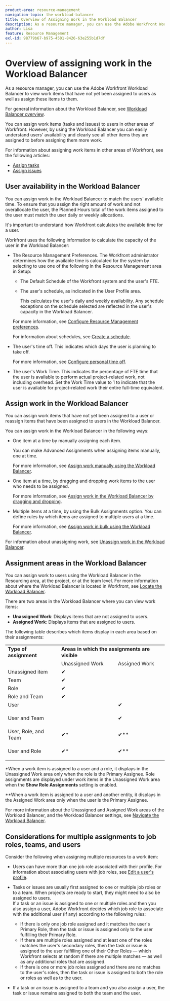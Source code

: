 ```yaml
---
product-area: resource-management
navigation-topic: the-workload-balancer
title: Overview of Assigning Work in the Workload Balancer
description: As a resource manager, you can use the Adobe Workfront Workload Balancer to view work items that have not yet been assigned to users as well as assign these items to them.
author: Lisa
feature: Resource Management
exl-id: 98779b67-b975-4501-8426-63e255b1d7df
---
```

# Overview of assigning work in the Workload Balancer

<!-- Audited: 5/2025 -->

As a resource manager, you can use the Adobe Workfront Workload Balancer to view work items that have not yet been assigned to users as well as assign these items to them.

For general information about the Workload Balancer, see [Workload Balancer overview](../../resource-mgmt/workload-balancer/overview-workload-balancer.md).

You can assign work items (tasks and issues) to users in other areas of Workfront. However, by using the Workload Balancer you can easily understand users' availability and clearly see all other items they are assigned to before assigning them more work.

For information about assigning work items in other areas of Workfront, see the following articles:

* [Assign tasks](../../manage-work/tasks/assign-tasks/assign-tasks.md) 
* [Assign issues](../../manage-work/issues/manage-issues/assign-issues.md)

## User availability in the Workload Balancer

You can assign work in the Workload Balancer to match the users' available time. To ensure that you assign the right amount of work and not overallocate the user, the Planned Hours total of the work items assigned to the user must match the user daily or weekly allocations.

It's important to understand how Workfront calculates the available time for a user.

Workfront uses the following information to calculate the capacity of the user in the Workload Balancer:

* The Resource Management Preferences. The Workfront administrator determines how the available time is calculated for the system by selecting to use one of the following in the Resource Management area in Setup:

   * The Default Schedule of the Workfront system and the user's FTE. 
   * The user's schedule, as indicated in the User Profile area. 

     This calculates the user's daily and weekly availability. Any schedule exceptions on the schedule selected are reflected in the user's capacity in the Workload Balancer.

  For more information, see [Configure Resource Management preferences](../../administration-and-setup/set-up-workfront/configure-system-defaults/configure-resource-mgmt-preferences.md).

  For information about schedules, see [Create a schedule](../../administration-and-setup/set-up-workfront/configure-timesheets-schedules/create-schedules.md).

* The user's time off. This indicates which days the user is planning to take off.

  For more information, see [Configure personal time off](../../workfront-basics/manage-your-account-and-profile/configuring-your-user-profile/personal-time-overview.md).

* The user's Work Time. This indicates the percentage of FTE time that the user is available to perform actual project-related work, not including overhead. Set the Work Time value to  1 to indicate that the user is available for project-related work their entire full-time equivalent.


## Assign work in the Workload Balancer

You can assign work items that have not yet been assigned to a user or reassign items that have been assigned to users in the Workload Balancer.

You can assign work in the Workload Balancer in the following ways:

* One item at a time by manually assigning each item.

  You can make Advanced Assignments when assigning items manually, one at time.

  For more information, see [Assign work manually using the Workload Balancer](../../resource-mgmt/workload-balancer/assign-work-in-workload-balancer-manually.md).

* One item at a time, by dragging and dropping work items to the user who needs to be assigned.

  For more information, see [Assign work in the Workload Balancer by dragging and dropping](../../resource-mgmt/workload-balancer/assign-work-in-workload-balancer-by-drag-and-drop.md).

* Multiple items at a time, by using the Bulk Assignments option. You can define rules by which items are assigned to multiple users at a time.

  For more information, see [Assign work in bulk using the Workload Balancer](../../resource-mgmt/workload-balancer/assign-work-in-workload-balancer-in-bulk.md).

For information about unassigning work, see [Unassign work in the Workload Balancer](../../resource-mgmt/workload-balancer/unassign-work-in-workload-balancer.md).

## Assignment areas in the Workload Balancer

You can assign work to users using the Workload Balancer in the Resourcing area, at the project, or at the team level. For more information about where the Workload Balancer is located in Workfront, see [Locate the Workload Balancer](../../resource-mgmt/workload-balancer/locate-workload-balancer.md).

There are two areas in the Workload Balancer where you can view work items:

* **Unassigned Work**: Displays items that are not assigned to users.
* **Assigned Work**: Displays items that are assigned to users.

The following table describes which items display in each area based on their assignments:

<table style="table-layout:auto"> 
 <col> 
 <col> 
 <col> 
 <tbody> 
  <tr> 
   <td><strong>Type of assignment</strong> </td> 
   <td colspan="2"><strong>Areas in which the assignments are visible</strong> </td> 
  </tr> 
  <tr> 
   <td>&nbsp;</td> 
   <td>Unassigned Work </td> 
   <td>Assigned Work </td> 
  </tr> 
  <tr data-mc-conditions=""> 
   <td><span style="font-weight: normal;">Unassigned item</span> </td> 
   <td><span>✔</span> </td> 
   <td>&nbsp;</td> 
  </tr> 
  <tr> 
   <td>Team</td> 
   <td>✔</td> 
   <td>&nbsp;</td> 
  </tr> 
  <tr data-mc-conditions=""> 
   <td><span data-mc-edit-date="2020-04-08T15:57:40.7175506-04:00" data-mc-editor="alinawilson" data-mc-comment="Drafted because role only is not displayed; first it will be displayed in Unassigned - 20.2 beta" data-mc-initials="AL" data-mc-creator="alinawilson" data-mc-create-date="2019-11-15T13:24:04.5189150-05:00">Role</span> </td> 
   <td><span>✔</span> </td> 
   <td>&nbsp;</td> 
  </tr> 
  <tr> 
   <td>Role and Team</td> 
   <td>✔</td> 
   <td>&nbsp;</td> 
  </tr> 
  <tr> 
   <td>User</td> 
   <td>&nbsp;</td> 
   <td>✔</td> 
  </tr> 
  <tr> 
   <td>User and Team</td> 
   <td> <p>&nbsp;</p> </td> 
   <td>✔</td> 
  </tr> 
  <tr> 
   <td>User,&nbsp;Role, and Team</td> 
   <td>✔*</td> 
   <td>✔**</td> 
  </tr> 
  <tr data-mc-conditions=""> 
   <td> <p>User&nbsp;and Role</p> </td> 
   <td><span data-mc-edit-date="2019-11-15T13:37:42.5435254-05:00" data-mc-editor="alinawilson" data-mc-comment="drafted because it's not in the Unassigned" data-mc-initials="AL" data-mc-creator="alinawilson" data-mc-create-date="2019-11-15T13:37:33.3097484-05:00">✔</span>*</td> 
   <td>✔**</td> 
  </tr> 
 </tbody> 
</table>

&#42;When a work item is assigned to a user and a role, it displays in the Unassigned Work area only when the role is the Primary Assignee. Role assignments are displayed under work items in the Unassigned Work area when the **Show Role Assignments** setting is enabled.

&#42;&#42;When a work item is assigned to a user and another entity, it displays in the Assigned Work area only when the user is the Primary Assignee.

For more information about the Unassigned and Assigned Work areas of the Workload Balancer, and the Workload Balancer settings, see [Navigate the Workload Balancer](../../resource-mgmt/workload-balancer/navigate-the-workload-balancer.md).

## Considerations for multiple assignments to job roles, teams, and users

Consider the following when assigning multiple resources to a work item:

* Users can have more than one job role associated with their profile. For information about associating users with job roles, see [Edit a user's profile](../../administration-and-setup/add-users/create-and-manage-users/edit-a-users-profile.md).

* Tasks or issues are usually first assigned to one or multiple job roles or to a team. When projects are ready to start, they might need to also be assigned to users.   
  If a task or an issue is assigned to one or multiple roles and then you also assign a user, Adobe Workfront decides which job role to associate with the additional user (if any) according to the following rules:

   * If there is only one job role assigned and it matches the user's Primary Role, then the task or issue is assigned only to the user fulfilling their Primary Role. 
   * If there are multiple roles assigned and at least one of the roles matches the user's secondary roles, then the task or issue is assigned to the user fulfilling one of their Other Roles — which Workfront selects at random if there are multiple matches — as well as any additional roles that are assigned.
   * If there is one or more job roles assigned and there are no matches to the user's roles, then the task or issue is assigned to both the role or roles as well as to the user.

* If a task or an issue is assigned to a team and you also assign a user, the task or issue remains assigned to both the team and the user.

<!--
<div data-mc-conditions="QuicksilverOrClassic.Draft mode">
<h2 data-mc-conditions="QuicksilverOrClassic.Quicksilver"> Manually assign one item at a time</h2>
<p data-mc-conditions="QuicksilverOrClassic.Draft mode">(NOTE: Moved manual assignment and drag-and-drop to their own articles) </p>
<ol>
<li value="1">Go to the Workload Balancer.</li>
<li value="2"> <p>Go to the <strong>Unassigned Work</strong> area and apply a filter to view work items</p> <p>Or</p> <p>Go to the <strong>Assigned Work</strong> area and expand the name of a user to view the work items assigned to them.</p> <note type="important">
<span>You cannot view and assign issues from the Unassigned Work area. You can only reassign issues already assigned to users in the Assigned Work area. Otherwise,</span> you can assign issues from a list or at the issue level. For information, see
<a href="../../manage-work/issues/manage-issues/assign-issues.md" class="MCXref xref">Assign issues</a>.
</note> </li>
<li value="3"> <p>Click the <strong>More menu</strong> <img src="assets/qs-more-menu.png"> on the bar of a work item, then click <strong>Assign this to</strong>. </p> <p> <img src="assets/workload-balancer-assign-this-to-link-from-task-350x117.png" style="width: 350;height: 117;"> </p> <note type="tip">
<p><span>You can also use the following shortcuts to assign tasks or issues:</span> </p>
<ul>
<li><span>In Windows: CTRL+click the task or issue bar.</span> </li>
<li><span>In&nbsp;Mac: CMD+click the task or issue bar.</span> </li>
</ul>
</note> </li>
<li value="4"> <p>Start typing the name of a user, job role, or team that you want to assign to the item in the <strong>Search people, role or teams</strong> field, select it when it displays in the list, then click&nbsp;<strong>Save</strong>. </p> <p> <img src="assets/assignments-box-wb.png"> </p> <p>This assigns or reassigns the work item to the specified assignees.</p> <p>If you assign an item to just a team or a job role, the item displays only in the Unassigned Work area. You must assign work items to users in order to display them in the Assigned Work area of the Workload Balancer.</p> <note type="tip">
<p>You can assign multiple users or job roles, and you can assign only one team. <span>You can assign only active users, <span>job roles</span>, and teams.</span></p>
<p><span>If a user, <span>job role</span>, or a team was assigned before they were deactivated, they remain assigned to the work item. In this case, we recommend the following:</span> </p>
<ul>
<li> <p><span>Reassign the work item to active resources.</span> </p> </li>
<li> <p><span>Associate the users in a deactivated team with an active team and reassign the work item to the active team.</span> </p> </li>
</ul>
</note> </li>
<li value="5"> <p>(Optional) Click the <strong>Show allocations icon</strong> <img src="assets/show-allocations-icon-small.png">, then click the <strong>More menu</strong> <img src="assets/qs-more-menu.png"> > <strong>Edit allocations</strong>.</p> <p>Or</p> <p>Double-click a daily or weekly allocation to modify the amount of time the user is allocated to the work item.</p> <p>For information about modifying user allocations in the Workload Balancer, see the "Modify user allocations"&nbsp;section in the article <a href="../../resource-mgmt/workload-balancer/manage-user-allocations-workload-balancer.md" class="MCXref xref">Manage user allocations in the Workload Balancer</a>.</p> </li>
</ol>
<div data-mc-conditions="QuicksilverOrClassic.Quicksilver">
<h2>Assign an item by dragging and dropping</h2>
<p data-mc-conditions="QuicksilverOrClassic.Draft mode">(NOTE: consider retitling this to "Assign one item at a time by dragging and dropping" when bulk assignments will come???)&nbsp;</p>
<p>You can assign an item from the Unassigned Work area to a user, or you can reassign an already assigned item to another user in the Assigned Work area.</p>
<ol>
<li value="1">Go to the Workload Balancer.</li>
<li value="2"> <p>Go to the <strong>Unassigned Work</strong> area and apply a filter to view work items.</p> <note type="important">
<span>You cannot view and assign issues from the Unassigned Work area.</span>
</note> </li>
<li value="3"> <p>Click the bar of a work item that indicates either the planned or the projected timeline and drag it over the name of a user in the <strong>Assigned</strong> area.</p> <p>The user you hover over to drop the work item to is highlighted.</p> <note type="tip">
The Planned Hours for the user you're hovering over update in real time with the number of daily Planned Hours from the work item, to indicate what the impact of adding a new item might be to their overall allocation.
</note> <p> <img src="assets/drag-drop-item-from-unassigned-to-assigned-wb-nwe-350x152.png" style="width: 350;height: 152;"> </p> </li>
<li value="4"> <p>When you are ready, drop the selected work item in the same line as the user's name in the Assigned Area. The item is assigned and the allocated Planned Hours are updated for the user with the new hours from the work item.</p> <note type="tip">
<p>If you enabled Group by Project in the Settings area, the assigned task displays under the corresponding project. If the setting is disabled, the assigned task displays in the user area. </p>
<p>The item displays according to the Workload Balancer criteria for sorting work items.&nbsp;For more information, see <a href="../../resource-mgmt/workload-balancer/navigate-the-workload-balancer.md" class="MCXref xref">Navigate the Workload Balancer</a>.</p>
</note> </li>
<li value="5"> <p>(Optional) Click the <strong>Show allocations icon</strong> <img src="assets/show-allocations-icon-small.png">, then click the <strong>More menu</strong> <img src="assets/qs-more-menu.png"> > <strong>Edit allocations</strong>. (NOTE: make sure these are still called this, and that the icon has not changed)</p> <p>Or</p> <p>Double-click a daily or weekly allocation to modify the amount of time the user is allocated to the work item.</p> <p>For information about modifying user allocations in the Workload Balancer, see the "Modify user allocations"&nbsp;section in the article <a href="../../resource-mgmt/workload-balancer/manage-user-allocations-workload-balancer.md" class="MCXref xref">Manage user allocations in the Workload Balancer</a>.</p> </li>
</ol> 
<div data-mc-conditions="QuicksilverOrClassic.Draft mode">
<h2>Assign items in bulk</h2>
<p>(NOTE: This is also a separate article. Should we keep this section or the separate article?) </p>
</div>
<p>&nbsp;</p>
</div>
</div>
-->

<!--
<div data-mc-conditions="QuicksilverOrClassic.Draft mode">
<h2>Unassign work items in the Workload Balancer</h2>
<p>(NOTE: moved this section to a new article. Draft here at release to preview) </p>
<p>You can either unassign items from users and move them to the Unassigned Work area, or reassign them to other users. </p>
<p>To unassign work items from users: </p>
<ol>
<li value="1">In the Workload Balancer, go to the <strong>Assigned Work</strong> area and expand a user.</li>
<li value="2">Do 
<MadCap:conditionalText data-mc-conditions="QuicksilverOrClassic.Draft mode">
one of
</MadCap:conditionalText>
the following:
<ul>
<li class="preview" data-mc-conditions="QuicksilverOrClassic.Draft mode"><p>Find the item you want to unassign in a user's area, click it, drag and drop it in the Unassigned area or in another user's area. </p></li>
<li><p>Click the <strong>More</strong> icon <img src="assets/more-icon-task-list.png"> to the right of the name of a work item, click&nbsp;<strong>Assign this to</strong> , then remove the name of the entities assigned to the work item or enter another name and click&nbsp;<strong>Save</strong>.</p><p><img src="assets/workload-balancer-assign-this-to-link-from-task-350x117.png" style="width: 350;height: 117;"></p></li>
</ul><p>The item displays in the Unassigned Work area if it matches the filtering criteria for that area and it is not assigned to any users or it displays in the user area if it is assigned to that user. </p><note type="tip">
Unassigned issues do not display in the Unassigned area.
</note><p>For information about filtering information in the Workload Balancer, see <a href="../../resource-mgmt/workload-balancer/filter-information-workload-balancer.md" class="MCXref xref">Manage filters in the Workload Balancer</a>. </p></li>
</ol>
</div>
-->
